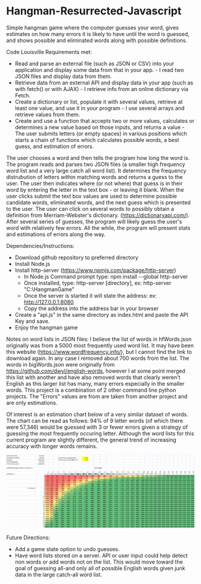 # Hangman-Resurrected-Javascript
Simple hangman game where the computer guesses your word, gives estimates on how many errors it is likely to have until the word is guessed, and shows possible and eliminated words along with possible definitions.

Code Louisville Requirements met:
* Read and parse an external file (such as JSON or CSV) into your application and display some data from that in your app. - I read two JSON files and display data from them. 
* Retrieve data from an external API and display data in your app (such as with fetch() or with AJAX) - I retrieve info from an online dictionary via Fetch.
* Create a dictionary or list, populate it with several values, retrieve at least one value, and use it in your program - I use several arrays and retrieve values from them. 
* Create and use a function that accepts two or more values, calculates or determines a new value based on those inputs, and returns a value - The user submits letters (or empty spaces) in various positions which starts a chain of functions which calculates possible words, a best guess, and estimation of errors.

The user chooses a word and then tells the program how long the word is. The program reads and parses two JSON files (a smaller high frequency word list and a very large catch all word list). It determines the frequency distrubution of letters within matching words and returns a guess to the user. The user then indicates where (or not where) that guess is in their word by entering the letter in the text box - or leaving it blank. When the user clicks submit the text box values are used to determine possible candidate words, eliminated words, and the next guess which is presented to the user. The user can click on several words to possibly obtain a definition from Merriam-Webster's dictionary. (https://dictionaryapi.com/). After several series of guesses, the program will likely guess the user's word with relatively few errors. All the while, the program will present stats and estimations of errors along the way.




Dependencies/Instructions:
* Download github repository to preferred directory
* Install Node.js
* Install http-server (https://www.npmjs.com/package/http-server)
    * In Node.js Command prompt type: npm install --global http-server
    * Once installed, type: http-server [directory], ex: http-server "C:\HangmanGame"
    * Once the server is started it will state the address: ex: http://127.0.0.1:8080
    * Copy the address into the address bar in your browser
* Create a "api.js" in the same directory as index.html and paste the API Key and save.
* Enjoy the hangman game


Notes on word lists in JSON files:
    I believe the list of words in hfWords.json originally was from a 5000 most frequently used word list. It may have been this website (https://www.wordfrequency.info/), but I cannot find the link to download again. In any case I removed about 700 words from the list. The words in bigWords.json were originally from https://github.com/dwyl/english-words, however I at some point merged this list with another and have also removed words that clearly weren't English as this larger list has many, many errors especially in the smaller words. This project is a combination of 2 other command line python projects. The "Errors" values are from are taken from another project and are only estimations.

Of interest is an estimation chart below of a very similar dataset of words. The chart can be read as follows: 94% of 9 letter words (of which there were 57,346) would be guessed with 3 or fewer errors given a strategy of guessing the most frequently occuring letter. Although the word lists for this current program are slightly different, the general trend of increasing accuracy with longer words remains.



![Percentages](images/Percentages.png) 

    
Future Directions:
* Add a game state option to undo guesses.
* Have word lists stored on a server. API or user input could help detect non words or add words not on the list. This would move toward the goal of guessing all-and only all of possible English words given junk data in the large catch-all word list.